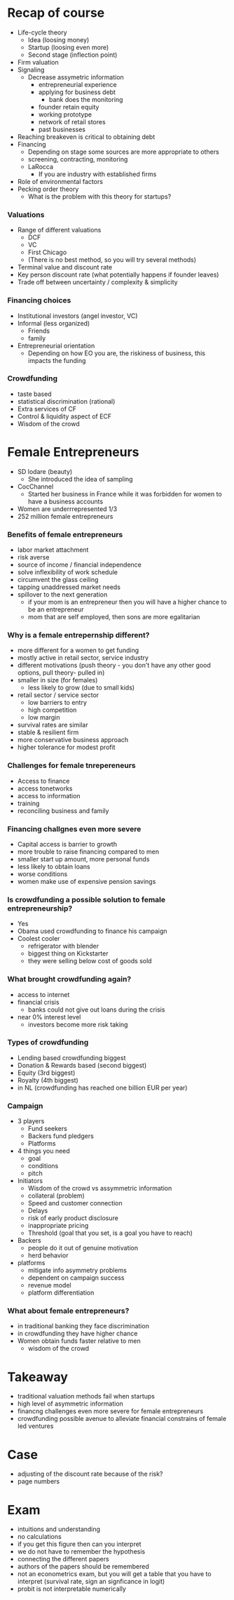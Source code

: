 # Recap of course
- Life-cycle theory
	- Idea (loosing money)
	- Startup (loosing even more)
	- Second stage (inflection point)
- Firm valuation
- Signaling
	- Decrease assymetric information
		- entrepreneurial experience
		- applying for business debt
			- bank does the monitoring
		- founder retain equity
		- working prototype
		- network of retail stores
		- past businesses
- Reaching breakeven is critical to obtaining debt
- Financing
	- Depending on stage some sources are more appropriate to others
	- screening, contracting, monitoring
	- LaRocca 
		- If you are industry with established firms  
- Role of environmental factors
- Pecking order theory
	- What is the problem with this theory for startups?
### Valuations
- Range of different valuations
	- DCF
	- VC
	- First Chicago
	- (There is no best method, so you will try several methods)
- Terminal value and discount rate
- Key person discount rate (what potentially happens if founder leaves)
- Trade off between uncertainty / complexity & simplicity

### Financing choices
- Institutional investors (angel investor, VC)
- Informal (less organized)
	- Friends
	- family
- Entrepreneurial orientation
	- Depending on how EO you are, the riskiness of business, this impacts the funding
### Crowdfunding 
- taste based 
- statistical discrimination (rational)
- Extra services of CF
- Control & liquidity aspect of ECF
- Wisdom of the crowd




# Female Entrepreneurs
- SD lodare (beauty)
	- She introduced the idea of sampling
- CocChannel
	- Started her business in France while it was forbidden for women to have a business accounts
- Women are underrrepresented 1/3
- 252 million female entrepreneurs

### Benefits of female entrepreneurs
- labor market attachment
- risk averse
- source of income / financial independence
- solve inflexibility of work schedule
- circumvent the glass ceiling 
- tapping unaddressed market needs
- spillover to the next generation
	- if your mom is an entrepreneur then you will have a higher chance to be an entrepreneur
	- mom that are self employed, then sons are more egalitarian

### Why is a female entrepernship different?
- more different for a women to get funding
- mostly active in retail sector, service industry
- different motivations (push theory - you don't have any other good options, pull theory- pulled in)
- smaller in size (for females)
	- less likely to grow (due to small kids)
- retail sector / service sector
	- low barriers to entry
	- high competition
	- low margin
- survival rates are similar
- stable & resilient firm
- more conservative business approach
- higher tolerance for modest profit

### Challenges for female tnrepereneurs
- Access to finance
- access tonetworks
- access to information
- training
- reconciling business and family 

### Financing challgnes even more severe
- Capital access is barrier to growth
- more trouble to raise financing compared to men
- smaller start up amount, more personal funds
- less likely to obtain loans
- worse conditions 
- women make use of expensive pension savings


### Is crowdfunding a possible solution to female entrepreneurship?
- Yes
- Obama used crowdfunding to finance his campaign
- Coolest cooler 
	- refrigerator with blender
	- biggest thing on Kickstarter
	- they were selling below cost of goods sold

### What brought crowdfunding again?
- access to internet
- financial crisis
	- banks could not give out loans during the crisis
- near 0% interest level
	- investors become more risk taking


### Types of crowdfunding
- Lending based crowdfunding biggest
- Donation & Rewards based (second biggest)
- Equity (3rd biggest)
- Royalty (4th biggest)
- in NL (crowdfunding has reached one billion EUR per year)

### Campaign
- 3 players
	- Fund seekers
	- Backers fund pledgers
	- Platforms
- 4 things you need
	- goal 
	- conditions
	- pitch
- Initiators
	- Wisdom of the crowd vs assymmetric information
	- collateral (problem)
	- Speed and customer connection
	- Delays 
	- risk of early product disclosure
	- inappropriate pricing
	- Threshold (goal that you set, is a goal you have to reach)
- Backers
	- people do it out of genuine motivation
	- herd behavior 
- platforms
	- mitigate info asymmetry problems
	- dependent on campaign success
	- revenue model
	- platform differentiation


### What about female entrepreneurs?
- in traditional banking they face discrimination
- in crowdfunding they have higher chance
- Women obtain funds faster relative to men
	- wisdom of the crowd 


# Takeaway
- traditional valuation methods fail when startups
- high level of asymmetric information
- financng challenges even more severe for female entrepreneurs
- crowdfunding possible avenue to alleviate financial constrains of female led ventures



# Case
- adjusting of the discount rate because of the risk?
- page numbers


# Exam
- intuitions and understanding
- no calculations
- if you get this figure then can you interpret
- we do not have to remember the hypothesis
- connecting the different papers
- authors of the papers should be remembered
- not an econometrics exam, but you will get a table that you have to interpret (survival rate, sign an signficance in logit) 
- probit is not interpretable numerically